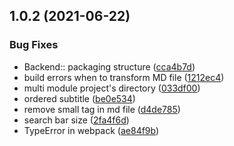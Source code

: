 ## 1.0.2 (2021-06-22)


### Bug Fixes

* Backend:: packaging structure ([cca4b7d](https://github.com/nowwater/algoblog/commit/cca4b7dcd5108303e9800d3bdcadace78f808954))
* build errors when to transform MD file ([1212ec4](https://github.com/nowwater/algoblog/commit/1212ec4d25e87b417941f5d0bf8ff3a16cb31e6f))
* multi module project's directory ([033df00](https://github.com/nowwater/algoblog/commit/033df0045db028c0f9a30cc2217310050e45d78e))
* ordered subtitle ([be0e534](https://github.com/nowwater/algoblog/commit/be0e53482cd3bc74f3e190d4c586f3c50b9af471))
* remove small tag in md file ([d4de785](https://github.com/nowwater/algoblog/commit/d4de7851f6c7a43319f05902536c89e5e660eecc))
* search bar size ([2fa4f6d](https://github.com/nowwater/algoblog/commit/2fa4f6df56fbb276568cc22cb090d50eaceaa04f))
* TypeError in webpack ([ae84f9b](https://github.com/nowwater/algoblog/commit/ae84f9be014c5b83d435767517a11f038cbdc6b5))



